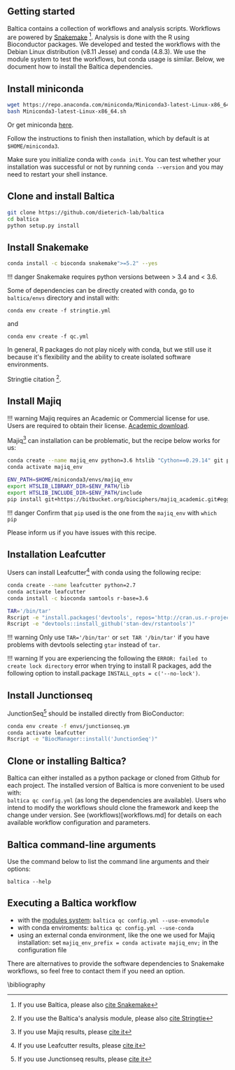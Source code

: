 ## Getting started

Baltica contains a collection of workflows and analysis scripts. Workflows are powered by [Snakemake](https://snakemake.readthedocs.io/en/stable/) [^1]. Analysis is done with the R using Bioconductor packages. 
We developed and tested the workflows with the Debian Linux distribution (v8.11 Jesse) and conda (4.8.3).
We use the module system to test the workflows, but conda usage is similar. 
Below, we document how to install the Baltica dependencies. 

## Install miniconda

```bash
wget https://repo.anaconda.com/miniconda/Miniconda3-latest-Linux-x86_64.sh
bash Miniconda3-latest-Linux-x86_64.sh
```

Or get miniconda [here](https://docs.conda.io/en/latest/miniconda.html). 

Follow the instructions to finish then installation, which by default is at `$HOME/miniconda3`.

Make sure you initialize conda with `conda init`.
You can test whether your installation was successful or not by running `conda --version` and you may need to restart your shell instance. 

## Clone and install Baltica

```bash
git clone https://github.com/dieterich-lab/baltica
cd baltica
python setup.py install
```


## Install Snakemake 
```bash
conda install -c bioconda snakemake">=5.2" --yes
```

!!! danger
    Snakemake requires python versions between > 3.4 and < 3.6.

Some of dependencies can be directly created with conda, go to `baltica/envs` directory and install with:  
```
conda env create -f stringtie.yml
```

and

```
conda env create -f qc.yml
```

In general, R packages do not play nicely with conda, but we still use it because it's flexibility and the ability to 
create isolated software environments.

Stringtie citation [^5].

## Install Majiq 

!!! warning
    Majiq requires an Academic or Commercial license for use. Users are required to obtain their license. [Academic download](https://majiq.biociphers.org/app_download/).

Majiq[^2] can installation can be problematic, but the recipe below works for us:

```bash
conda create --name majiq_env python=3.6 htslib "Cython==0.29.14" git pip --yes -c bioconda
conda activate majiq_env

ENV_PATH=$HOME/miniconda3/envs/majiq_env
export HTSLIB_LIBRARY_DIR=$ENV_PATH/lib
export HTSLIB_INCLUDE_DIR=$ENV_PATH/include
pip install git+https://bitbucket.org/biociphers/majiq_academic.git#egg=majiq 
```

!!! danger
    Confirm that `pip` used is the one from the `majiq_env` with `which pip`  

Please inform us if you have issues with this recipe.

## Installation Leafcutter

Users can install Leafcutter[^3] with conda using the following recipe: 

```bash
conda create --name leafcutter python=2.7
conda activate leafcutter
conda install -c bioconda samtools r-base=3.6

TAR='/bin/tar'
Rscript -e "install.packages('devtools', repos='http://cran.us.r-project.org')"
Rscript -e "devtools::install_github('stan-dev/rstantools')"
```

!!! warning
    Only use `TAR='/bin/tar'` or `set TAR '/bin/tar'` if you have problems with devtools selecting `gtar` instead of `tar`.

!!! warning
    If you are experiencing the following the `ERROR: failed to create lock directory` error when trying to install R packages, add the following option to install.package `INSTALL_opts = c('--no-lock')`.

## Install Junctionseq

JunctionSeq[^4] should be installed directly from BioConductor:

```bash
conda env create -f envs/junctionseq.ym
conda activate leafcutter
Rscript -e "BiocManager::install('JunctionSeq')"
```

## Clone or installing Baltica?
Baltica can either installed as a python package or cloned from Github for each project.
The installed version of Baltica is more convenient to be used with:  
`baltica qc config.yml` (as long the dependencies are available).
Users who intend to modify the workflows should clone the framework and keep the change under version. 
See (workflows)[workflows.md] for details on each available workflow configuration and parameters.

## Baltica command-line arguments

Use the command below to list the command line arguments and their options: 
```
baltica --help
```

## Executing a Baltica workflow

* with the [modules system](https://modules.readthedocs.io/en/latest/index.html):
    `baltica qc config.yml --use-envmodule`
* with conda enviroments:
    `baltica qc config.yml --use-conda`
* using an external conda environment, like the one we used for Majiq installation:
    set `majiq_env_prefix = conda activate majiq_env;` in the configuration file

There are alternatives to provide the software dependencies to Snakemake workflows, so feel free to contact them if you need an option.

[^1]: If you use Baltica, please also [cite Snakemake](https://bioinformatics.oxfordjournals.org/content/28/19/2520)
[^2]: If you use Majiq results, please [cite it]( https://elifesciences.org/articles/11752)
[^3]: If you use Leafcutter results, please [cite it](https://www.nature.com/articles/s41588-017-0004-9)
[^4]: If you use Junctionseq results, please [cite it](http://nar.oxfordjournals.org/content/early/2016/06/07/nar.gkw501.full)
[^5]: If you use the Baltica's analysis module, please also [cite Stringtie](https://www.nature.com/articles/nbt.3122)

\bibliography
